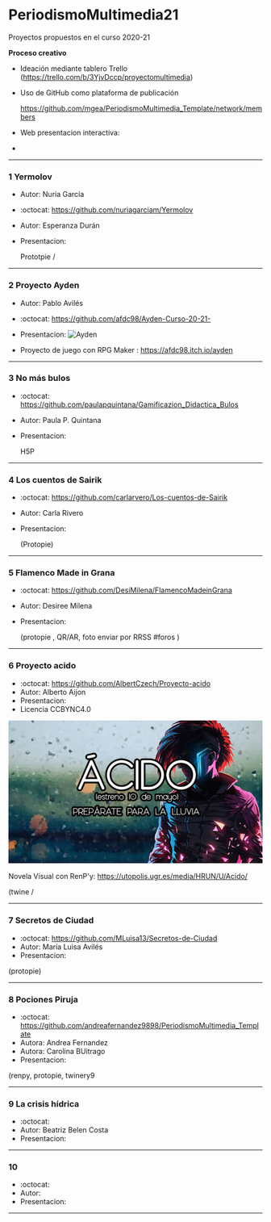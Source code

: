 # PeriodismoMultimedia21

Proyectos propuestos en el curso 2020-21 



**Proceso creativo**

- Ideación mediante tablero Trello (https://trello.com/b/3YjvDccp/proyectomultimedia) 

- Uso de GitHub como plataforma de publicación

  https://github.com/mgea/PeriodismoMultimedia_Template/network/members

- Web presentacion interactiva:
- 


----


### 1  Yermolov
* Autor: Nuria García
* :octocat: https://github.com/nuriagarciam/Yermolov
* Autor: Esperanza Durán 
* Presentacion: 

  Prototpie / 
  

---

### 2  Proyecto Ayden

* Autor: Pablo Avilés
* :octocat: https://github.com/afdc98/Ayden-Curso-20-21-
* Presentacion: 
![Ayden](https://user-images.githubusercontent.com/20681504/115731998-e2728300-a387-11eb-9a78-6af3184c8de9.png) 

* Proyecto de juego con RPG Maker : https://afdc98.itch.io/ayden



---


### 3  No más bulos

* :octocat: https://github.com/paulapquintana/Gamificazion_Didactica_Bulos
* Autor: Paula P. Quintana
* Presentacion: 

  H5P

---



### 4  Los cuentos de Sairik 
* :octocat: https://github.com/carlarvero/Los-cuentos-de-Sairik
* Autor: Carla Rivero 
* Presentacion: 

   (Protopie)

---

### 5  Flamenco Made in Grana
* :octocat: https://github.com/DesiMilena/FlamencoMadeinGrana
* Autor: Desiree Milena
* Presentacion: 

  (protopie , QR/AR, foto enviar por RRSS #foros ) 

---

### 6  Proyecto acido
* :octocat: https://github.com/AlbertCzech/Proyecto-acido
* Autor: Alberto Aijon
* Presentacion: 
* Licencia CCBYNC4.0 

![Portada](https://github.com/AlbertCzech/Proyecto-acido/blob/master/banner.jpg)

Novela Visual con RenP'y: https://utopolis.ugr.es/media/HRUN/U/Acido/


  (twine / 

---


### 7  Secretos de Ciudad
* :octocat: https://github.com/MLuisa13/Secretos-de-Ciudad 
* Autor: María Luisa Avilés
* Presentacion: 

 (protopie)
 
---

### 8  Pociones Piruja

* :octocat: https://github.com/andreafernandez9898/PeriodismoMultimedia_Template
* Autora: Andrea Fernandez
* Autora: Carolina BUitrago
* Presentacion: 

 (renpy, protopie, twinery9 

---


### 9  La crisis hídrica 


* :octocat: 
* Autor: Beatriz Belen Costa
* Presentacion: 

---


### 10


* :octocat: 
* Autor: 
* Presentacion: 

---




